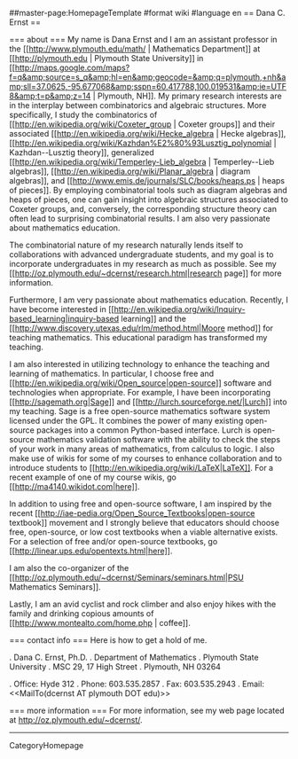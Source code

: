 ##master-page:HomepageTemplate
#format wiki
#language en
== Dana C. Ernst ==

=== about ===
My name is Dana Ernst and I am an assistant professor in the [[http://www.plymouth.edu/math/ | Mathematics Department]] at [[http://plymouth.edu | Plymouth State University]] in [[http://maps.google.com/maps?f=q&amp;source=s_q&amp;hl=en&amp;geocode=&amp;q=plymouth,+nh&amp;sll=37.0625,-95.677068&amp;sspn=60.417788,100.019531&amp;ie=UTF8&amp;t=p&amp;z=14 | Plymouth, NH]].  My primary research interests are in the interplay between combinatorics and algebraic structures. More specifically, I study the combinatorics of [[http://en.wikipedia.org/wiki/Coxeter_group | Coxeter groups]] and their associated [[http://en.wikipedia.org/wiki/Hecke_algebra | Hecke algebras]], [[http://en.wikipedia.org/wiki/Kazhdan%E2%80%93Lusztig_polynomial | Kazhdan--Lusztig theory]], generalized [[http://en.wikipedia.org/wiki/Temperley-Lieb_algebra | Temperley--Lieb algebras]], [[http://en.wikipedia.org/wiki/Planar_algebra | diagram algebras]], and [[http://www.emis.de/journals/SLC/books/heaps.ps | heaps of pieces]].  By employing combinatorial tools such as diagram algebras and heaps of pieces, one can gain insight into algebraic structures associated to Coxeter groups, and, conversely, the corresponding structure theory can often lead to surprising combinatorial results. I am also very passionate about mathematics education. 


The combinatorial nature of my research naturally lends itself to collaborations with advanced undergraduate students, and my goal is to incorporate undergraduates in my research as much as possible.  See my [[http://oz.plymouth.edu/~dcernst/research.html|research page]] for more information.

Furthermore, I am very passionate about mathematics education.  Recently, I have become interested in [[http://en.wikipedia.org/wiki/Inquiry-based_learning|inquiry-based learning]] and the [[http://www.discovery.utexas.edu/rlm/method.html|Moore method]] for teaching mathematics.   This educational paradigm has transformed my teaching.

I am also interested in utilizing technology to enhance the teaching and learning of mathematics.  In particular, I choose free and [[http://en.wikipedia.org/wiki/Open_source|open-source]] software and technologies when appropriate.  For example, I have been incorporating [[http://sagemath.org|Sage]] and [[http://lurch.sourceforge.net/|Lurch]] into my teaching.  Sage is a free open-source mathematics software system licensed under the GPL. It combines the power of many existing open-source packages into a common Python-based interface.  Lurch is open-source mathematics validation software with the ability to check the steps of your work in many areas of mathematics, from calculus to logic.  I also make use of wikis for some of my courses to enhance collaboration and to introduce students to [[http://en.wikipedia.org/wiki/LaTeX|LaTeX]].  For a recent example of one of my course wikis, go [[http://ma4140.wikidot.com|here]].

In addition to using free and open-source software, I am inspired by the recent [[http://iae-pedia.org/Open_Source_Textbooks|open-source textbook]] movement and I strongly believe that educators should choose free, open-source, or low cost textbooks when a viable alternative exists.  For a selection of free and/or open-source textbooks, go [[http://linear.ups.edu/opentexts.html|here]].

I am also the co-organizer of the [[http://oz.plymouth.edu/~dcernst/Seminars/seminars.html|PSU Mathematics Seminars]].

Lastly, I am an avid cyclist and rock climber and also enjoy hikes with the family and drinking copious amounts of [[http://www.montealto.com/home.php | coffee]].

=== contact info ===
Here is how to get a hold of me.

 . Dana C. Ernst, Ph.D.
 . Department of Mathematics
 . Plymouth State University
 . MSC 29, 17 High Street
 . Plymouth, NH 03264

 . Office: Hyde 312
 . Phone: 603.535.2857
 . Fax: 603.535.2943
 . Email: <<MailTo(dcernst AT plymouth DOT edu)>>

=== more information ===
For more information, see my web page located at http://oz.plymouth.edu/~dcernst/.

----
CategoryHomepage
